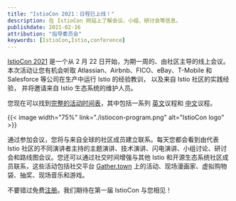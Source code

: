 ```yaml
---
title: "IstioCon 2021：日程已上线！"
description: 在 IstioCon 网站上了解会议、小组、研讨会等信息。
publishdate: 2021-02-16
attribution: "指导委员会"
keywords: [IstioCon,Istio,conference]
---
```


[IstioCon 2021](https://events.istio.io/istiocon-2021/) 是一个从 2 月 22 日开始，为期一周的、由社区主导的线上会议。本次活动让您有机会听取 Atlassian、Airbnb、FICO、eBay、T-Mobile 和 Salesforce 等公司在生产中运行 Istio 的经验教训，
以及来自 Istio 社区的实践经验，
并将邀请来自 Istio 生态系统的维护人员。

您现在可以找到[完整的活动时间表](https://events.istio.io/istiocon-2021/schedule/)，其中包括一系列
[英文](https://events.istio.io/istiocon-2021/schedule/english/)议程和
[中文](https://events.istio.io/istiocon-2021/schedule/chinese/)议程。

{{< image width="75%"
    link="./istiocon-program.png"
    alt="IstioCon logo"
    >}}

通过参加会议，您将与来自全球的社区成员建立联系。每天您都会看到由代表 Istio 社区的不同演讲者主持的主题演讲、技术演讲、闪电演讲、小组讨论、研讨会和路线图会议。您还可以通过社交时间增强与其他 Istio 和开源生态系统社区成员联系，这些活动包括社交平台 [Gather.town](https://events.istio.io/istiocon-2021/networking/) 上的活动、现场漫画家、虚拟购物袋、抽奖、现场音乐和游戏。

不要错过免费[注册](https://events.istio.io/istiocon-2021/)。我们期待在第一届 IstioCon 与您相见！